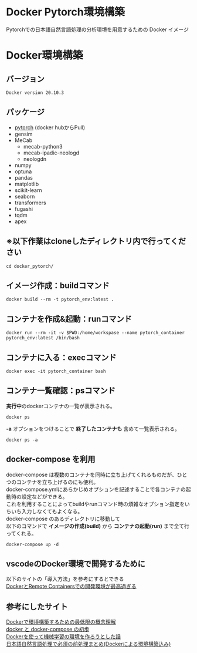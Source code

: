 # Docker Pytorch環境構築
Pytorchでの日本語自然言語処理の分析環境を用意するための Docker イメージ

# Docker環境構築
## バージョン
```
Docker version 20.10.3
```

## パッケージ
- [pytorch](https://hub.docker.com/r/pytorch/pytorch) (docker hubからPull)
- gensim
- MeCab
  -  mecab-python3
  -  mecab-ipadic-neologd
  -  neologdn
- numpy
- optuna
- pandas
- matplotlib
- scikit-learn
- seaborn
- transformers
- fugashi
- tqdm
- apex

## ※以下作業はcloneしたディレクトリ内で行ってください
```
cd docker_pytorch/
```

## イメージ作成：buildコマンド
```
docker build --rm -t pytorch_env:latest .
```
## コンテナを作成&起動：runコマンド
```
docker run --rm -it -v $PWD:/home/workspase --name pytorch_container pytorch_env:latest /bin/bash
```

## コンテナに入る：execコマンド
```
docker exec -it pytorch_container bash
```

## コンテナ一覧確認：psコマンド
**実行中**のdockerコンテナの一覧が表示される。
```
docker ps
```
 **-a**  オプションをつけることで **終了したコンテナも** 含めて一覧表示される。
```
docker ps -a
```

## docker-compose を利用
docker-compose は複数のコンテナを同時に立ち上げてくれるものだが、ひとつのコンテナを立ち上げるのにも便利。  
docker-compose.ymlにあらかじめオプションを記述することで各コンテナの起動時の設定などができる。  
これを利用することによってbuildやrunコマンド時の煩雑なオプション指定をいちいち入力しなくてもよくなる。  
docker-compose のあるディレクトリに移動して  
以下のコマンドで **イメージの作成(build)** から **コンテナの起動(run)** まで全て行ってくれる。
```
docker-compose up -d
```

## vscodeのDocker環境で開発するために
以下のサイトの「導入方法」を参考にするとできる  
[DockerとRemote Containersでの開発環境が最高過ぎる](https://www.keisuke69.net/entry/2020/06/04/145719)

## 参考にしたサイト
[Dockerで環境構築するための最低限の概念理解](https://qiita.com/minato-naka/items/e9cd026747693759800c)  
[docker と docker-compose の初歩](https://qiita.com/hiyuzawa/items/81490020568417d85e86)  
[Dockerを使って機械学習の環境を作ろうとした話](https://qiita.com/penpenta/items/3b7a0f1e27bbab56a95f)  
[日本語自然言語処理で必須の前処理まとめ(Dockerによる環境構築込み)](https://qiita.com/Keyskey/items/9f5f6c414e0f89a4f931)  


